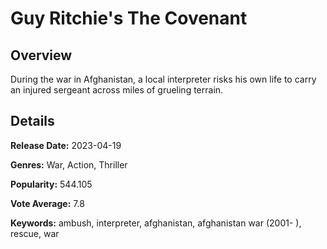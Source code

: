 # Guy Ritchie's The Covenant

## Overview

 During the war in Afghanistan, a local interpreter risks his own life to carry an injured sergeant across miles of grueling terrain.

## Details

**Release Date:** 2023-04-19

**Genres:** War, Action, Thriller

**Popularity:** 544.105

**Vote Average:** 7.8

**Keywords:** ambush, interpreter, afghanistan, afghanistan war (2001- ), rescue, war

